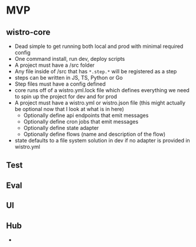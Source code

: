 # MVP

## wistro-core

- Dead simple to get running both local and prod with minimal required config
- One command install, run dev, deploy scripts
- A project must have a /src folder
- Any file inside of /src that has `*.step.*` will be registered as a step
- steps can be written in JS, TS, Python or Go
- Step files must have a config defined
- core runs off of a wistro.yml.lock file which defines everything we need to spin up the project for dev and for prod
- A project must have a wistro.yml or wistro.json file (this might actually be optional now that I look at what is in here)
  - Optionally define api endpoints that emit messages
  - Optionally define cron jobs that emit messages
  - Optionally define state adapter
  - Optionally define flows (name and description of the flow)
- state defaults to a file system solution in dev if no adapter is provided in wistro.yml

## Test

## Eval

## UI

## Hub

-
